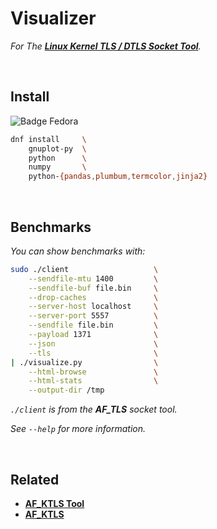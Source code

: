 
# Visualizer

*For The **[Linux Kernel TLS / DTLS Socket Tool][AF_KTLS Tool]**.*

<br>

## Install

![Badge Fedora]

```sh
dnf install     \
    gnuplot-py  \
    python      \
    numpy       \
    python-{pandas,plumbum,termcolor,jinja2}
```

<br>

## Benchmarks

*You can show benchmarks with:*

```sh
sudo ./client                   \
    --sendfile-mtu 1400         \
    --sendfile-buf file.bin     \
    --drop-caches               \
    --server-host localhost     \
    --server-port 5557          \
    --sendfile file.bin         \
    --payload 1371              \
    --json                      \
    --tls                       \
| ./visualize.py                \
    --html-browse               \
    --html-stats                \
    --output-dir /tmp 
```

*`./client` is from the **AF_TLS** socket tool.*

*See `--help` for more information.*

<br>

## Related

- **[AF_KTLS Tool]**
- **[AF_KTLS]**

<br>


<!---------------------------------------------------------------->

[AF_KTLS Tool]: https://github.com/fridex/af_ktls-tool
[AF_KTLS]: https://github.com/fridex/af_ktls/

[Badge Fedora]: https://img.shields.io/badge/Fedora_23+-51A2DA?style=for-the-badge&logoColor=white&logo=Fedora